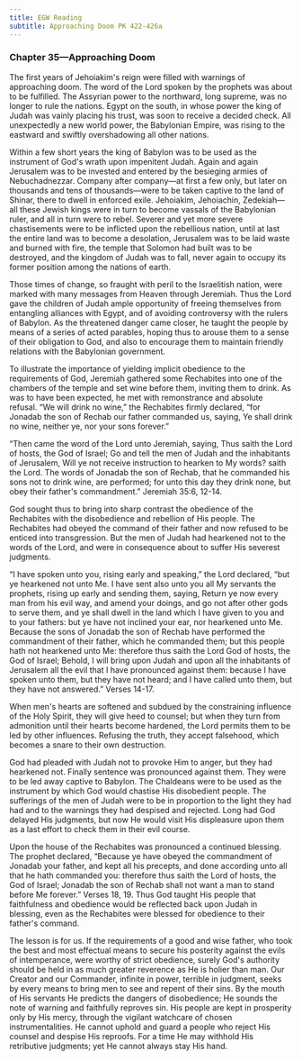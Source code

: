 ```yaml
---
title: EGW Reading
subtitle: Approaching Doom PK 422-426a
---
```


### Chapter 35—Approaching Doom

The first years of Jehoiakim's reign were filled with warnings of approaching doom. The word of the Lord spoken by the prophets was about to be fulfilled. The Assyrian power to the northward, long supreme, was no longer to rule the nations. Egypt on the south, in whose power the king of Judah was vainly placing his trust, was soon to receive a decided check. All unexpectedly a new world power, the Babylonian Empire, was rising to the eastward and swiftly overshadowing all other nations.

Within a few short years the king of Babylon was to be used as the instrument of God's wrath upon impenitent Judah. Again and again Jerusalem was to be invested and entered by the besieging armies of Nebuchadnezzar. Company after company—at first a few only, but later on thousands and tens of thousands—were to be taken captive to the land of Shinar, there to dwell in enforced exile. Jehoiakim, Jehoiachin, Zedekiah—all these Jewish kings were in turn to become vassals of the Babylonian ruler, and all in turn were to rebel. Severer and yet more severe chastisements were to be inflicted upon the rebellious nation, until at last the entire land was to become a desolation, Jerusalem was to be laid waste and burned with fire, the temple that Solomon had built was to be destroyed, and the kingdom of Judah was to fall, never again to occupy its former position among the nations of earth.

Those times of change, so fraught with peril to the Israelitish nation, were marked with many messages from Heaven through Jeremiah. Thus the Lord gave the children of Judah ample opportunity of freeing themselves from entangling alliances with Egypt, and of avoiding controversy with the rulers of Babylon. As the threatened danger came closer, he taught the people by means of a series of acted parables, hoping thus to arouse them to a sense of their obligation to God, and also to encourage them to maintain friendly relations with the Babylonian government.

To illustrate the importance of yielding implicit obedience to the requirements of God, Jeremiah gathered some Rechabites into one of the chambers of the temple and set wine before them, inviting them to drink. As was to have been expected, he met with remonstrance and absolute refusal. “We will drink no wine,” the Rechabites firmly declared, “for Jonadab the son of Rechab our father commanded us, saying, Ye shall drink no wine, neither ye, nor your sons forever.”

“Then came the word of the Lord unto Jeremiah, saying, Thus saith the Lord of hosts, the God of Israel; Go and tell the men of Judah and the inhabitants of Jerusalem, Will ye not receive instruction to hearken to My words? saith the Lord. The words of Jonadab the son of Rechab, that he commanded his sons not to drink wine, are performed; for unto this day they drink none, but obey their father's commandment.” Jeremiah 35:6, 12-14.

God sought thus to bring into sharp contrast the obedience of the Rechabites with the disobedience and rebellion of His people. The Rechabites had obeyed the command of their father and now refused to be enticed into transgression. But the men of Judah had hearkened not to the words of the Lord, and were in consequence about to suffer His severest judgments.

“I have spoken unto you, rising early and speaking,” the Lord declared, “but ye hearkened not unto Me. I have sent also unto you all My servants the prophets, rising up early and sending them, saying, Return ye now every man from his evil way, and amend your doings, and go not after other gods to serve them, and ye shall dwell in the land which I have given to you and to your fathers: but ye have not inclined your ear, nor hearkened unto Me. Because the sons of Jonadab the son of Rechab have performed the commandment of their father, which he commanded them; but this people hath not hearkened unto Me: therefore thus saith the Lord God of hosts, the God of Israel; Behold, I will bring upon Judah and upon all the inhabitants of Jerusalem all the evil that I have pronounced against them: because I have spoken unto them, but they have not heard; and I have called unto them, but they have not answered.” Verses 14-17.

When men's hearts are softened and subdued by the constraining influence of the Holy Spirit, they will give heed to counsel; but when they turn from admonition until their hearts become hardened, the Lord permits them to be led by other influences. Refusing the truth, they accept falsehood, which becomes a snare to their own destruction.

God had pleaded with Judah not to provoke Him to anger, but they had hearkened not. Finally sentence was pronounced against them. They were to be led away captive to Babylon. The Chaldeans were to be used as the instrument by which God would chastise His disobedient people. The sufferings of the men of Judah were to be in proportion to the light they had had and to the warnings they had despised and rejected. Long had God delayed His judgments, but now He would visit His displeasure upon them as a last effort to check them in their evil course.

Upon the house of the Rechabites was pronounced a continued blessing. The prophet declared, “Because ye have obeyed the commandment of Jonadab your father, and kept all his precepts, and done according unto all that he hath commanded you: therefore thus saith the Lord of hosts, the God of Israel; Jonadab the son of Rechab shall not want a man to stand before Me forever.” Verses 18, 19. Thus God taught His people that faithfulness and obedience would be reflected back upon Judah in blessing, even as the Rechabites were blessed for obedience to their father's command.

The lesson is for us. If the requirements of a good and wise father, who took the best and most effectual means to secure his posterity against the evils of intemperance, were worthy of strict obedience, surely God's authority should be held in as much greater reverence as He is holier than man. Our Creator and our Commander, infinite in power, terrible in judgment, seeks by every means to bring men to see and repent of their sins. By the mouth of His servants He predicts the dangers of disobedience; He sounds the note of warning and faithfully reproves sin. His people are kept in prosperity only by His mercy, through the vigilant watchcare of chosen instrumentalities. He cannot uphold and guard a people who reject His counsel and despise His reproofs. For a time He may withhold His retributive judgments; yet He cannot always stay His hand.